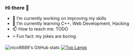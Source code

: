 ### Hi there 👋

- 🔭 I’m currently working on improving my skills
- 🌱 I’m currently learning C++, Web Development, Hacking
- 📫 How to reach me: TODO
- ⚡ Fun fact: my jokes are boring

![nico9889's GitHub stats](https://github-readme-stats.vercel.app/api?username=nico9889&show_icons=true&theme=vue-dark&hide=contribs)
[![Top Langs](https://github-readme-stats.vercel.app/api/top-langs/?username=nico9889&hide=assembly&layout=compact&theme=vue-dark)](https://github.com/anuraghazra/github-readme-stats)
